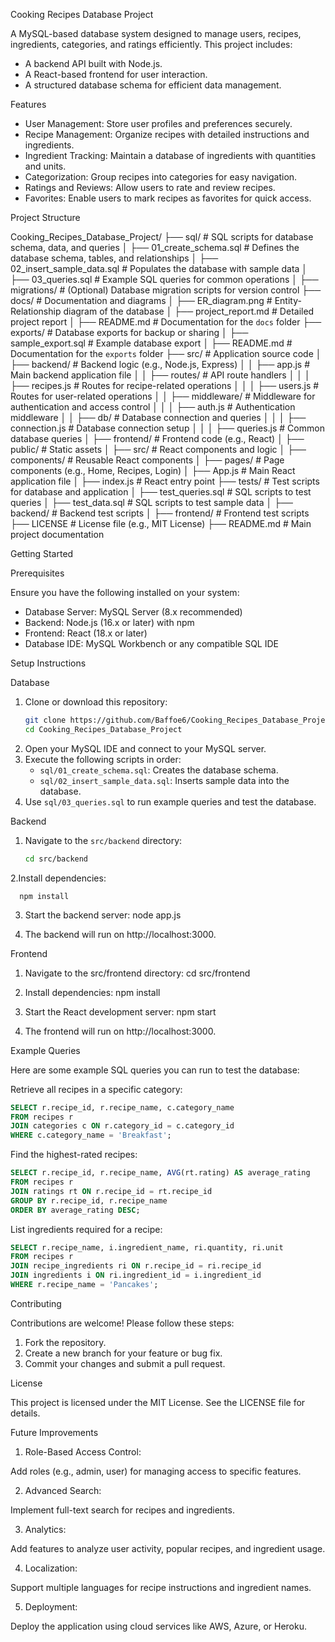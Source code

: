  Cooking Recipes Database Project

A MySQL-based database system designed to manage users, recipes, ingredients, categories, and ratings efficiently. This project includes:
- A backend API built with Node.js.
- A React-based frontend for user interaction.
- A structured database schema for efficient data management.



 Features

- User Management: Store user profiles and preferences securely.
- Recipe Management: Organize recipes with detailed instructions and ingredients.
- Ingredient Tracking: Maintain a database of ingredients with quantities and units.
- Categorization: Group recipes into categories for easy navigation.
- Ratings and Reviews: Allow users to rate and review recipes.
- Favorites: Enable users to mark recipes as favorites for quick access.



 Project Structure

Cooking_Recipes_Database_Project/
├── sql/                              # SQL scripts for database schema, data, and queries
│   ├── 01_create_schema.sql          # Defines the database schema, tables, and relationships
│   ├── 02_insert_sample_data.sql     # Populates the database with sample data
│   ├── 03_queries.sql                # Example SQL queries for common operations
│   ├── migrations/                   # (Optional) Database migration scripts for version control
├── docs/                             # Documentation and diagrams
│   ├── ER_diagram.png                # Entity-Relationship diagram of the database
│   ├── project_report.md             # Detailed project report
│   ├── README.md                     # Documentation for the `docs` folder
├── exports/                          # Database exports for backup or sharing
│   ├── sample_export.sql             # Example database export
│   ├── README.md                     # Documentation for the `exports` folder
├── src/                              # Application source code
│   ├── backend/                      # Backend logic (e.g., Node.js, Express)
│   │   ├── app.js                    # Main backend application file
│   │   ├── routes/                   # API route handlers
│   │   │   ├── recipes.js            # Routes for recipe-related operations
│   │   │   ├── users.js              # Routes for user-related operations
│   │   ├── middleware/               # Middleware for authentication and access control
│   │   │   ├── auth.js               # Authentication middleware
│   │   ├── db/                       # Database connection and queries
│   │   │   ├── connection.js         # Database connection setup
│   │   │   ├── queries.js            # Common database queries
│   ├── frontend/                     # Frontend code (e.g., React)
│       ├── public/                   # Static assets
│       ├── src/                      # React components and logic
│           ├── components/           # Reusable React components
│           ├── pages/                # Page components (e.g., Home, Recipes, Login)
│           ├── App.js                # Main React application file
│           ├── index.js              # React entry point
├── tests/                            # Test scripts for database and application
│   ├── test_queries.sql              # SQL scripts to test queries
│   ├── test_data.sql                 # SQL scripts to test sample data
│   ├── backend/                      # Backend test scripts
│   ├── frontend/                     # Frontend test scripts
├── LICENSE                           # License file (e.g., MIT License)
├── README.md                         # Main project documentation



 Getting Started

 Prerequisites

Ensure you have the following installed on your system:
- Database Server: MySQL Server (8.x recommended)
- Backend: Node.js (16.x or later) with npm
- Frontend: React (18.x or later)
- Database IDE: MySQL Workbench or any compatible SQL IDE



 Setup Instructions

 Database
1. Clone or download this repository:
   ```bash
   git clone https://github.com/Baffoe6/Cooking_Recipes_Database_Project.git
   cd Cooking_Recipes_Database_Project
   ```
2. Open your MySQL IDE and connect to your MySQL server.
3. Execute the following scripts in order:
   - `sql/01_create_schema.sql`: Creates the database schema.
   - `sql/02_insert_sample_data.sql`: Inserts sample data into the database.
4. Use `sql/03_queries.sql` to run example queries and test the database.

 Backend
1. Navigate to the `src/backend` directory:
   ```bash
   cd src/backend
   ```
2.Install dependencies:
      
      npm install

3. Start the backend server:
      node app.js

4. The backend will run on http://localhost:3000.

Frontend

1. Navigate to the src/frontend directory:
      cd src/frontend

2. Install dependencies:
      npm install

3. Start the React development server:
      npm start

4. The frontend will run on http://localhost:3000.

Example Queries

Here are some example SQL queries you can run to test the database:

Retrieve all recipes in a specific category:

```sql
SELECT r.recipe_id, r.recipe_name, c.category_name
FROM recipes r
JOIN categories c ON r.category_id = c.category_id
WHERE c.category_name = 'Breakfast';
```

Find the highest-rated recipes:

```sql
SELECT r.recipe_id, r.recipe_name, AVG(rt.rating) AS average_rating
FROM recipes r
JOIN ratings rt ON r.recipe_id = rt.recipe_id
GROUP BY r.recipe_id, r.recipe_name
ORDER BY average_rating DESC;
```

List ingredients required for a recipe:

```sql
SELECT r.recipe_name, i.ingredient_name, ri.quantity, ri.unit
FROM recipes r
JOIN recipe_ingredients ri ON r.recipe_id = ri.recipe_id
JOIN ingredients i ON ri.ingredient_id = i.ingredient_id
WHERE r.recipe_name = 'Pancakes';
```

Contributing

Contributions are welcome! Please follow these steps:

1. Fork the repository.
2. Create a new branch for your feature or bug fix.
3. Commit your changes and submit a pull request.

License

This project is licensed under the MIT License. See the LICENSE file for details.

Future Improvements

1. Role-Based Access Control:

Add roles (e.g., admin, user) for managing access to specific features.

2. Advanced Search:

Implement full-text search for recipes and ingredients.

3. Analytics:

Add features to analyze user activity, popular recipes, and ingredient usage.

4. Localization:

Support multiple languages for recipe instructions and ingredient names.

5. Deployment:

Deploy the application using cloud services like AWS, Azure, or Heroku.


